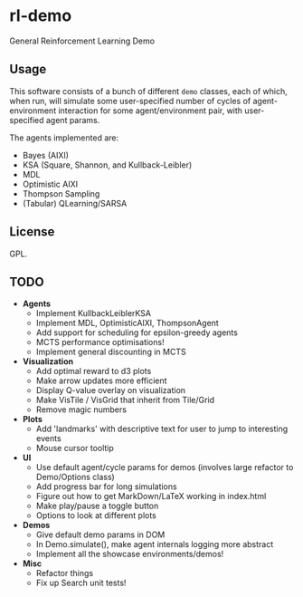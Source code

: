 # rl-demo
General Reinforcement Learning Demo
## Usage
This software consists of a bunch of different `demo` classes, each of which, when run, will simulate some user-specified number of cycles of agent-environment interaction for some agent/environment pair, with user-specified agent params.

The agents implemented are:
- Bayes (AIXI)
- KSA (Square, Shannon, and Kullback-Leibler)
- MDL
- Optimistic AIXI
- Thompson Sampling
- (Tabular) QLearning/SARSA

## License
GPL.

## TODO
- **Agents**
    - Implement KullbackLeiblerKSA
    - Implement MDL, OptimisticAIXI, ThompsonAgent
    - Add support for scheduling for epsilon-greedy agents
    - MCTS performance optimisations!
    - Implement general discounting in MCTS
- **Visualization**
    - Add optimal reward to d3 plots
    - Make arrow updates more efficient
    - Display Q-value overlay on visualization
	- Make VisTile / VisGrid that inherit from Tile/Grid
	- Remove magic numbers
- **Plots**
	- Add 'landmarks' with descriptive text for user to jump to interesting events
	- Mouse cursor tooltip
- **UI**
    - Use default agent/cycle params for demos (involves large refactor to Demo/Options class)
    - Add progress bar for long simulations
    - Figure out how to get MarkDown/LaTeX working in index.html
    - Make play/pause a toggle button
	- Options to look at different plots
- **Demos**
    - Give default demo params in DOM
	- In Demo.simulate(), make agent internals logging more abstract
    - Implement all the showcase environments/demos!
- **Misc**
    - Refactor things
    - Fix up Search unit tests!
